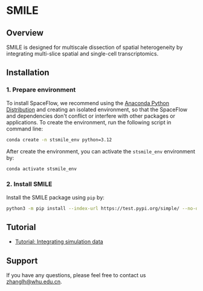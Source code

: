 # SMILE

## Overview

SMILE is designed for multiscale dissection of spatial heterogeneity by integrating multi-slice spatial and single-cell transcriptomics.

## Installation
### 1. Prepare environment
To install SpaceFlow, we recommend using the [Anaconda Python Distribution](https://anaconda.org/) and creating an isolated environment, so that the SpaceFlow and dependencies don't conflict or interfere with other packages or applications. To create the environment, run the following script in command line:

```bash
conda create -n stsmile_env python=3.12
```

After create the environment, you can activate the `stsmile_env` environment by:
```bash
conda activate stsmile_env
```

### 2. Install SMILE

Install the SMILE package using `pip` by:
```bash                                          
python3 -m pip install --index-url https://test.pypi.org/simple/ --no-deps stSMILE
```

## Tutorial

- [Tutorial: Integrating simulation data](https://github.com/lhzhanglabtools/SMILE/blob/main/tutorial/run_SMILE_on_simulation_data.ipynb)

## Support

If you have any questions, please feel free to contact us [zhanglh@whu.edu.cn](mailto:zhanglh@whu.edu.cn). 


